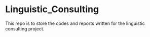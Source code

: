 # Linguistic_Consulting
This repo is to store the codes and reports written for the linguistic consulting project. 
